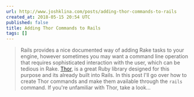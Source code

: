 ```yaml
---
url: http://www.joshklina.com/posts/adding-thor-commands-to-rails
created_at: 2018-05-15 20:54 UTC
published: false
title: Adding Thor Commands to Rails
tags: []
---
```


> Rails provides a nice documented way of adding Rake tasks to your engine, however sometimes you may want a command line operation that requires sophisticated interaction with the user, which can be tedious in Rake. [Thor](http://whatisthor.com/ "Thor"), is a great Ruby library designed for this purpose and its already built into Rails. In this post I'll go over how to create Thor commands and make them available through the `rails` command. If you're unfamiliar with Thor, take a look...
